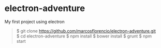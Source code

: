 # electron-adventure
My first project using electron

> $ git clone https://github.com/marcosflorencio/electron-adventure.git
> $ cd electron-adventure
> $ npm install
> $ bower install
> $ grunt
> $ npm start
